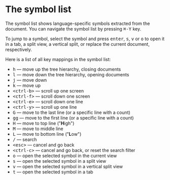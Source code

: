 # The symbol list

The symbol list shows language-specific symbols extracted from the document.
You can navigate the symbol list by pressing <kbd>&#x2318;-Y</kbd> key.

To jump to a symbol, select the symbol and press <kbd>enter</kbd>, <kbd>s</kbd>,
<kbd>v</kbd> or <kbd>o</kbd> to open it in a tab, a split view, a vertical
split, or replace the current document, respectively.

Here is a list of all key mappings in the symbol list:

  * <kbd>h</kbd> &mdash; move up the tree hierarchy, closing documents
  * <kbd>l</kbd> &mdash; move down the tree hierarchy, opening documents
  * <kbd>j</kbd> &mdash; move down
  * <kbd>k</kbd> &mdash; move up
  * <kbd>&lt;ctrl-b&gt;</kbd> &mdash; scroll up one screen
  * <kbd>&lt;ctrl-f&gt;</kbd> &mdash; scroll down one screen
  * <kbd>&lt;ctrl-e&gt;</kbd> &mdash; scroll down one line
  * <kbd>&lt;ctrl-y&gt;</kbd> &mdash; scroll up one line
  * <kbd>G</kbd> &mdash; move to the last line (or a specific line with a count)
  * <kbd>gg</kbd> &mdash; move to the first line (or a specific line with a count)
  * <kbd>H</kbd> &mdash; move to top line ("**H**igh")
  * <kbd>M</kbd> &mdash; move to middle line
  * <kbd>L</kbd> &mdash; move to bottom line ("**L**ow")
  * <kbd>/</kbd> &mdash; search
  * <kbd>&lt;esc&gt;</kbd> &mdash; cancel and go back
  * <kbd>&lt;ctrl-c&gt;</kbd> &mdash; cancel and go back, or reset the search filter
  * <kbd>o</kbd> &mdash; open the selected symbol in the current view
  * <kbd>s</kbd> &mdash; open the selected symbol in a split view
  * <kbd>v</kbd> &mdash; open the selected symbol in a vertical split view
  * <kbd>t</kbd> &mdash; open the selected symbol in a tab

